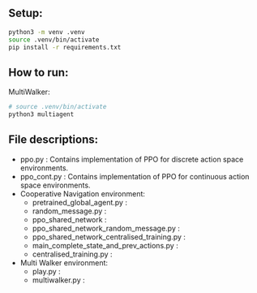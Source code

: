 ## Setup:
```bash
python3 -m venv .venv
source .venv/bin/activate
pip install -r requirements.txt
```

## How to run:
MultiWalker:
```bash
# source .venv/bin/activate
python3 multiagent
```

## File descriptions:
- ppo.py : Contains implementation of PPO for discrete action space environments.
- ppo_cont.py : Contains implementation of PPO for continuous action space environments.
- Cooperative Navigation environment:
  - pretrained_global_agent.py : 
  - random_message.py : 
  - ppo_shared_network :
  - ppo_shared_network_random_message.py : 
  - ppo_shared_network_centralised_training.py : 
  - main_complete_state_and_prev_actions.py : 
  - centralised_training.py : 
- Multi Walker environment:
  - play.py : 
  - multiwalker.py : 
